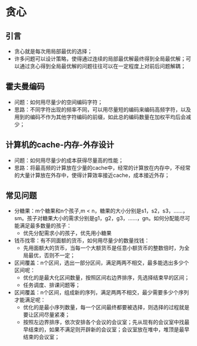 # 贪心

## 引言

* 贪心就是每次用局部最优的选择；
* 许多问题可以设计策略，使得通过连续的局部最优解最终得到全局最优解；可以通过贪心得到全局最优解的问题往往可以在一定程度上对前后问题解耦；

## **霍夫曼编码**

* 问题：如何用尽量少的空间编码字符；
* 思路：不同字符出现的频率不同，可以用尽量短的编码来编码高频字符，以及用到的编码不作为其他字符编码的前缀，如此总的编码数量在加权平均后会减少；

## **计算机的cache-内存-外存设计**

* 问题：如何用尽量少的成本获得尽量高的性能；
* 思路：将最高频的计算放在少量的cache中，经常的计算放在内存中，不经常的大量计算放在外存中，使得计算效率接近cache，成本接近外存；

## **常见问题**

* 分糖果：m个糖果和n个孩子,m < n，糖果的大小分别是s1，s2，s3，……，sm。孩子对糖果大小的需求分别是g1，g2，g3，……，gn。如何分配能尽可能满足最多数量的孩子：
  * 优先分配需求小的孩子，优先用小糖果
* 钱币找零：有不同面额的货币，如何用尽量少的数量找钱：
  * 先用面额大的货币，当每一个大额货币是任意小额货币的整数倍时，为全局最优，否则不一定；
* 区间覆盖：n个区间，选出一部分区间，满足两两不相交，最多能选出多少个区间呢：
  * 优化的是最大化区间数量，按照区间右边界排序，先选择结束早的区间；
  * 任务调度、排课问题等；
* 区间覆盖：n个区间，组成新的序列，满足两两不相交，最少需要多少个序列才能满足呢：
  * 优化的是最小序列数量，每一个区间最终都要被选择，则选择的过程就是要让区间尽量紧凑；
  * 按照左边界排序，依次安排各个会议的会议室；先从现有的会议室中找最早结束的，如果不满足则开辟新的会议室；会议室放在堆中，堆顶是最早结束的会议室；
